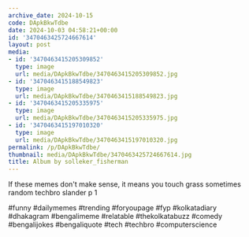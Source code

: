 ```yaml
---
archive_date: 2024-10-15
code: DApkBkwTdbe
date: 2024-10-03 04:58:21+00:00
id: '3470463425724667614'
layout: post
media:
- id: '3470463415205309852'
  type: image
  url: media/DApkBkwTdbe/3470463415205309852.jpg
- id: '3470463415188549823'
  type: image
  url: media/DApkBkwTdbe/3470463415188549823.jpg
- id: '3470463415205335975'
  type: image
  url: media/DApkBkwTdbe/3470463415205335975.jpg
- id: '3470463415197010320'
  type: image
  url: media/DApkBkwTdbe/3470463415197010320.jpg
permalink: /p/DApkBkwTdbe/
thumbnail: media/DApkBkwTdbe/3470463425724667614.jpg
title: Album by solleker_fisherman
---
```


If these memes don't make sense, it means you touch grass sometimes  
random techbro slander p 1  
  
#funny #dailymemes #trending #foryoupage #fyp  #kolkatadiary #dhakagram #bengalimeme #relatable #thekolkatabuzz #comedy #bengalijokes #bengaliquote #tech #techbro #computerscience